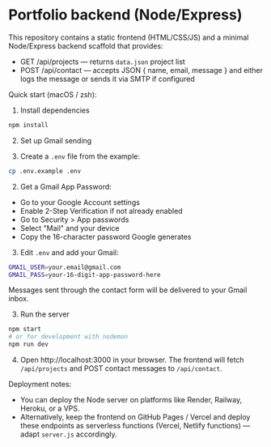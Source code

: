 # Portfolio backend (Node/Express)

This repository contains a static frontend (HTML/CSS/JS) and a minimal Node/Express backend scaffold that provides:

- GET /api/projects — returns `data.json` project list
- POST /api/contact — accepts JSON { name, email, message } and either logs the message or sends it via SMTP if configured

Quick start (macOS / zsh):

1. Install dependencies

```bash
npm install
```

2. Set up Gmail sending

1. Create a `.env` file from the example:
```bash
cp .env.example .env
```

2. Get a Gmail App Password:
- Go to your Google Account settings
- Enable 2-Step Verification if not already enabled
- Go to Security > App passwords
- Select "Mail" and your device
- Copy the 16-character password Google generates

3. Edit `.env` and add your Gmail:
```bash
GMAIL_USER=your.email@gmail.com
GMAIL_PASS=your-16-digit-app-password-here
```

Messages sent through the contact form will be delivered to your Gmail inbox.

3. Run the server

```bash
npm start
# or for development with nodemon
npm run dev
```

4. Open http://localhost:3000 in your browser. The frontend will fetch `/api/projects` and POST contact messages to `/api/contact`.

Deployment notes:
- You can deploy the Node server on platforms like Render, Railway, Heroku, or a VPS.
- Alternatively, keep the frontend on GitHub Pages / Vercel and deploy these endpoints as serverless functions (Vercel, Netlify functions) — adapt `server.js` accordingly.
